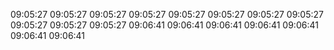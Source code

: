 09:05:27
09:05:27
09:05:27
09:05:27
09:05:27
09:05:27
09:05:27
09:05:27
09:05:27
09:05:27
09:05:27
09:06:41
09:06:41
09:06:41
09:06:41
09:06:41
09:06:41
09:06:41
